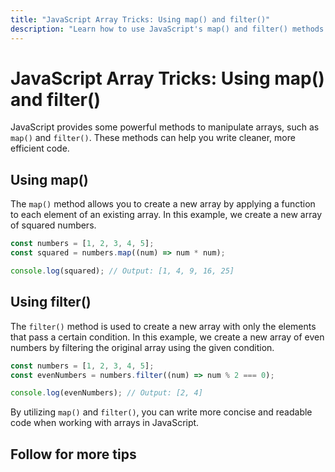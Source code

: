 ```yaml
---
title: "JavaScript Array Tricks: Using map() and filter()"
description: "Learn how to use JavaScript's map() and filter() methods to simplify your array manipulation code. This guide will walk you through examples of how these methods can help you write cleaner, more efficient code."
---
```


# JavaScript Array Tricks: Using map() and filter()

JavaScript provides some powerful methods to manipulate arrays, such as `map()`
and `filter()`. These methods can help you write cleaner, more efficient code.

## Using map()

The `map()` method allows you to create a new array by applying a function to
each element of an existing array. In this example, we create a new array of
squared numbers.

```javascript
const numbers = [1, 2, 3, 4, 5];
const squared = numbers.map((num) => num * num);

console.log(squared); // Output: [1, 4, 9, 16, 25]
```

## Using filter()

The `filter()` method is used to create a new array with only the elements that
pass a certain condition. In this example, we create a new array of even numbers
by filtering the original array using the given condition.

```javascript
const numbers = [1, 2, 3, 4, 5];
const evenNumbers = numbers.filter((num) => num % 2 === 0);

console.log(evenNumbers); // Output: [2, 4]
```

By utilizing `map()` and `filter()`, you can write more concise and readable
code when working with arrays in JavaScript.

## Follow for more tips
